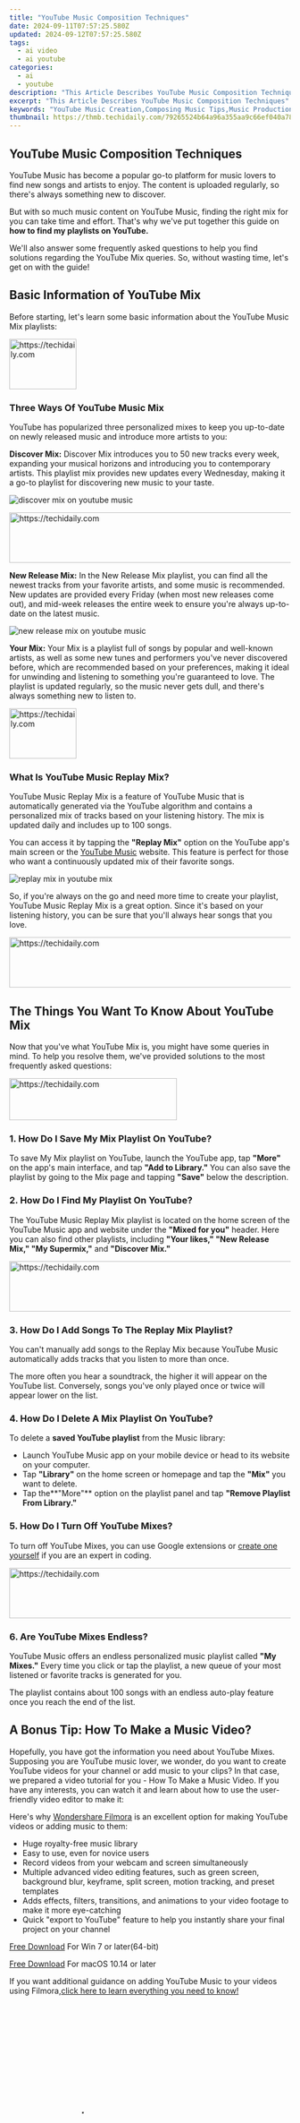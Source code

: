 ```yaml
---
title: "YouTube Music Composition Techniques"
date: 2024-09-11T07:57:25.580Z
updated: 2024-09-12T07:57:25.580Z
tags:
  - ai video
  - ai youtube
categories:
  - ai
  - youtube
description: "This Article Describes YouTube Music Composition Techniques"
excerpt: "This Article Describes YouTube Music Composition Techniques"
keywords: "YouTube Music Creation,Composing Music Tips,Music Production Techniques,Video Music Collaboration,Audio Mixing Fundamentals,Soundtrack Writing Methods,Online Music Composition"
thumbnail: https://thmb.techidaily.com/79265524b64a96a355aa9c66ef040a78b4c61cd77b813b963d28880dc313d729.jpg
---
```


## YouTube Music Composition Techniques

YouTube Music has become a popular go-to platform for music lovers to find new songs and artists to enjoy. The content is uploaded regularly, so there's always something new to discover.

But with so much music content on YouTube Music, finding the right mix for you can take time and effort. That's why we've put together this guide on **how to find my playlists on YouTube.**

We'll also answer some frequently asked questions to help you find solutions regarding the YouTube Mix queries. So, without wasting time, let's get on with the guide!

## Basic Information of YouTube Mix

Before starting, let's learn some basic information about the YouTube Music Mix playlists:

<!-- affiliate ads begin -->
<a href="https://aligracehair.sjv.io/c/5597632/2115910/19272" target="_top" id="2115910">
  <img src="//a.impactradius-go.com/display-ad/19272-2115910" border="0" alt="https://techidaily.com" width="120" height="90"/>
</a>
<img height="0" width="0" src="https://aligracehair.sjv.io/i/5597632/2115910/19272" style="position:absolute;visibility:hidden;" border="0" />
<!-- affiliate ads end -->

### Three Ways Of YouTube Music Mix

YouTube has popularized three personalized mixes to keep you up-to-date on newly released music and introduce more artists to you:

**Discover Mix:** Discover Mix introduces you to 50 new tracks every week, expanding your musical horizons and introducing you to contemporary artists. This playlist mix provides new updates every Wednesday, making it a go-to playlist for discovering new music to your taste.

![discover mix on youtube music](https://images.wondershare.com/filmora/article-images/2023/03/discover-mix-on-youtube-music.png)

<!-- affiliate ads begin -->
<a href="https://appsumo.8odi.net/c/5597632/2123737/7443" target="_top" id="2123737">
  <img src="//a.impactradius-go.com/display-ad/7443-2123737" border="0" alt="https://techidaily.com" width="728" height="90"/>
</a>
<img height="0" width="0" src="https://appsumo.8odi.net/i/5597632/2123737/7443" style="position:absolute;visibility:hidden;" border="0" />
<!-- affiliate ads end -->

**New Release Mix:** In the New Release Mix playlist, you can find all the newest tracks from your favorite artists, and some music is recommended. New updates are provided every Friday (when most new releases come out), and mid-week releases the entire week to ensure you're always up-to-date on the latest music.

![new release mix on youtube music](https://images.wondershare.com/filmora/article-images/2023/03/new-release-mix-on-youtube-music.png)

**Your Mix:** Your Mix is a playlist full of songs by popular and well-known artists, as well as some new tunes and performers you've never discovered before, which are recommended based on your preferences, making it ideal for unwinding and listening to something you're guaranteed to love. The playlist is updated regularly, so the music never gets dull, and there's always something new to listen to.

<!-- affiliate ads begin -->
<a href="https://aligracehair.sjv.io/c/5597632/2115909/19272" target="_top" id="2115909">
  <img src="//a.impactradius-go.com/display-ad/19272-2115909" border="0" alt="https://techidaily.com" width="120" height="90"/>
</a>
<img height="0" width="0" src="https://aligracehair.sjv.io/i/5597632/2115909/19272" style="position:absolute;visibility:hidden;" border="0" />
<!-- affiliate ads end -->

### What Is YouTube Music Replay Mix?

YouTube Music Replay Mix is a feature of YouTube Music that is automatically generated via the YouTube algorithm and contains a personalized mix of tracks based on your listening history. The mix is updated daily and includes up to 100 songs.

You can access it by tapping the **"Replay Mix"** option on the YouTube app's main screen or the [YouTube Music](https://music.youtube.com/) website. This feature is perfect for those who want a continuously updated mix of their favorite songs.

![replay mix in youtube mix](https://images.wondershare.com/filmora/article-images/2023/03/replay-mix-in-youtube-mix.png)

So, if you're always on the go and need more time to create your playlist, YouTube Music Replay Mix is a great option. Since it's based on your listening history, you can be sure that you'll always hear songs that you love.

<!-- affiliate ads begin -->
<a href="https://review-au.sjv.io/c/5597632/2098702/14409" target="_top" id="2098702">
  <img src="//a.impactradius-go.com/display-ad/14409-2098702" border="0" alt="https://techidaily.com" width="728" height="90"/>
</a>
<img height="0" width="0" src="https://review-au.sjv.io/i/5597632/2098702/14409" style="position:absolute;visibility:hidden;" border="0" />
<!-- affiliate ads end -->

## The Things You Want To Know About YouTube Mix

Now that you've what YouTube Mix is, you might have some queries in mind. To help you resolve them, we've provided solutions to the most frequently asked questions:

<!-- affiliate ads begin -->
<a href="https://25home.pxf.io/c/5597632/2123475/16836" target="_top" id="2123475">
  <img src="//a.impactradius-go.com/display-ad/16836-2123475" border="0" alt="https://techidaily.com" width="300" height="75"/>
</a>
<img height="0" width="0" src="https://25home.pxf.io/i/5597632/2123475/16836" style="position:absolute;visibility:hidden;" border="0" />
<!-- affiliate ads end -->

### 1\. How Do I Save My Mix Playlist On YouTube?

To save My Mix playlist on YouTube, launch the YouTube app, tap **"More"** on the app's main interface, and tap **"Add to Library."** You can also save the playlist by going to the Mix page and tapping **"Save"** below the description.

### 2\. How Do I Find My Playlist On YouTube?

The YouTube Music Replay Mix playlist is located on the home screen of the YouTube Music app and website under the **"Mixed for you"** header. Here you can also find other playlists, including **"Your likes," "New Release Mix," "My Supermix,"** and **"Discover Mix."**

<!-- affiliate ads begin -->
<a href="https://aidotcom.pxf.io/c/5597632/2134503/19576" target="_top" id="2134503">
  <img src="//a.impactradius-go.com/display-ad/19576-2134503" border="0" alt="https://techidaily.com" width="728" height="90"/>
</a>
<img height="0" width="0" src="https://aidotcom.pxf.io/i/5597632/2134503/19576" style="position:absolute;visibility:hidden;" border="0" />
<!-- affiliate ads end -->

### 3\. How Do I Add Songs To The Replay Mix Playlist?

You can't manually add songs to the Replay Mix because YouTube Music automatically adds tracks that you listen to more than once.

The more often you hear a soundtrack, the higher it will appear on the YouTube list. Conversely, songs you've only played once or twice will appear lower on the list.

### 4\. How Do I Delete A Mix Playlist On YouTube?

To delete a **saved YouTube playlist** from the Music library:

* Launch YouTube Music app on your mobile device or head to its website on your computer.
* Tap **"Library"** on the home screen or homepage and tap the **"Mix"** you want to delete.
* Tap the**"More"** option on the playlist panel and tap **"Remove Playlist From Library."**

### 5\. How Do I Turn Off YouTube Mixes?

To turn off YouTube Mixes, you can use Google extensions or [create one yourself](https://medium.com/@asabya/noise-free-youtube-7e11c57063ba) if you are an expert in coding.

<!-- affiliate ads begin -->
<a href="https://ephamedtechinc.pxf.io/c/5597632/2130529/26400" target="_top" id="2130529">
  <img src="//a.impactradius-go.com/display-ad/26400-2130529" border="0" alt="https://techidaily.com" width="728" height="90"/>
</a>
<img height="0" width="0" src="https://ephamedtechinc.pxf.io/i/5597632/2130529/26400" style="position:absolute;visibility:hidden;" border="0" />
<!-- affiliate ads end -->

### 6\. Are YouTube Mixes Endless?

YouTube Music offers an endless personalized music playlist called **"My Mixes."** Every time you click or tap the playlist, a new queue of your most listened or favorite tracks is generated for you.

The playlist contains about 100 songs with an endless auto-play feature once you reach the end of the list.

## A Bonus Tip: How To Make a Music Video?

Hopefully, you have got the information you need about YouTube Mixes. Supposing you are YouTube music lover, we wonder, do you want to create YouTube videos for your channel or add music to your clips? In that case, we prepared a video tutorial for you - How To Make a Music Video. If you have any interests, you can watch it and learn about how to use the user-friendly video editor to make it:

Here's why [Wondershare Filmora](https://tools.techidaily.com/wondershare/filmora/download/) is an excellent option for making YouTube videos or adding music to them:

* Huge royalty-free music library
* Easy to use, even for novice users
* Record videos from your webcam and screen simultaneously
* Multiple advanced video editing features, such as green screen, background blur, keyframe, split screen, motion tracking, and preset templates
* Adds effects, filters, transitions, and animations to your video footage to make it more eye-catching
* Quick "export to YouTube" feature to help you instantly share your final project on your channel

[Free Download](https://tools.techidaily.com/wondershare/filmora/download/) For Win 7 or later(64-bit)

[Free Download](https://tools.techidaily.com/wondershare/filmora/download/) For macOS 10.14 or later

If you want additional guidance on adding YouTube Music to your videos using Filmora,[click here to learn everything you need to know!](https://tools.techidaily.com/wondershare/filmora/download/)

<!-- affiliate ads begin -->
<span id="1770544">
					<video width="240" height="480" style="cursor:pointer"
           poster="//a.impactradius-go.com/display-clicktoplayimage/1770544.png"
           onclick="if(!this.playClicked){this.play();this.setAttribute('controls',true);this.playClicked=true;}">
	   <source src="//a.impactradius-go.com/display-ad/20702-1770544">
	   <img src="//a.impactradius-go.com/display-clicktoplayimage/1770544.png" style="border: none; height: 100%; width: 100%; object-fit: contain">
	</video>
	<div style="width:150px;text-align:center"><a href="javascript:window.open(decodeURIComponent('https%3A%2F%2Ftokenmetrics.sjv.io%2Fc%2F5597632%2F1770544%2F20702'), '_blank');void(0);">Click here</a></div>
</span>
<img height="0" width="0" src="https://imp.pxf.io/i/5597632/1770544/20702" style="position:absolute;visibility:hidden;" border="0" />
<!-- affiliate ads end -->

## Conclusion

This comprehensive guide explored some basic information about YouTube Music Mix and discussed **how to find My Playlist on YouTube** Music quickly. We've also provided solutions to help you save, find, delete, or turn off YouTube Mix playlists.

In addition, we've provided a bonus tip to use Filmora to add music to your YouTube videos and discussed its key features.

Hopefully, you've found this article helpful and can now locate your YouTube Music Mix playlist without issues.

Here's why [Wondershare Filmora](https://tools.techidaily.com/wondershare/filmora/download/) is an excellent option for making YouTube videos or adding music to them:

* Huge royalty-free music library
* Easy to use, even for novice users
* Record videos from your webcam and screen simultaneously
* Multiple advanced video editing features, such as green screen, background blur, keyframe, split screen, motion tracking, and preset templates
* Adds effects, filters, transitions, and animations to your video footage to make it more eye-catching
* Quick "export to YouTube" feature to help you instantly share your final project on your channel

[Free Download](https://tools.techidaily.com/wondershare/filmora/download/) For Win 7 or later(64-bit)

[Free Download](https://tools.techidaily.com/wondershare/filmora/download/) For macOS 10.14 or later

If you want additional guidance on adding YouTube Music to your videos using Filmora,[click here to learn everything you need to know!](https://tools.techidaily.com/wondershare/filmora/download/)

## Conclusion

This comprehensive guide explored some basic information about YouTube Music Mix and discussed **how to find My Playlist on YouTube** Music quickly. We've also provided solutions to help you save, find, delete, or turn off YouTube Mix playlists.

In addition, we've provided a bonus tip to use Filmora to add music to your YouTube videos and discussed its key features.

Hopefully, you've found this article helpful and can now locate your YouTube Music Mix playlist without issues.

<ins class="adsbygoogle"
     style="display:block"
     data-ad-format="autorelaxed"
     data-ad-client="ca-pub-7571918770474297"
     data-ad-slot="1223367746"></ins>

<ins class="adsbygoogle"
     style="display:block"
     data-ad-format="autorelaxed"
     data-ad-client="ca-pub-7571918770474297"
     data-ad-slot="1223367746"></ins>

<ins class="adsbygoogle"
     style="display:block"
     data-ad-client="ca-pub-7571918770474297"
     data-ad-slot="8358498916"
     data-ad-format="auto"
     data-full-width-responsive="true"></ins>

<span class="atpl-alsoreadstyle">Also read:</span>
<div><ul>
<li><a href="https://youtube-tips.techidaily.com/n-2024-content-creators-revenue-gain-from-each-click/"><u>[New] In 2024, Content Creators' Revenue Gain From Each Click</u></a></li>
<li><a href="https://youtube-tips.techidaily.com/n-2024-cutting-edge-content-creation-premier-android-editors/"><u>[New] In 2024, Cutting-Edge Content Creation Premier Android Editors</u></a></li>
<li><a href="https://youtube-tips.techidaily.com/n-2024-key-audio-enhancement-tools-for-social-media-experts/"><u>[New] In 2024, Key Audio Enhancement Tools for Social Media Experts</u></a></li>
<li><a href="https://youtube-web.techidaily.com/apping-into-trending-topics-for-videography-ideas-via-google/"><u>[New] Tapping Into Trending Topics for Videography Ideas via Google</u></a></li>
<li><a href="https://youtube-tips.techidaily.com/ed-10-premier-yoga-educators-on-youtube/"><u>[Updated] 10 Premier Yoga Educators on YouTube</u></a></li>
<li><a href="https://youtube-tips.techidaily.com/ed-2024-approved-audiovisual-quality-its-significance-in-video-ranking/"><u>[Updated] 2024 Approved Audiovisual Quality Its Significance in Video Ranking</u></a></li>
<li><a href="https://youtube-tips.techidaily.com/ed-2024-approved-choose-from-the-finest-7-android-browsers-without-ads/"><u>[Updated] 2024 Approved Choose From the Finest 7 Android Browsers Without Ads</u></a></li>
<li><a href="https://youtube-tips.techidaily.com/ed-2024-approved-invigorate-clips-with-top-winter-backdrop-choices/"><u>[Updated] 2024 Approved Invigorate Clips with Top Winter Backdrop Choices</u></a></li>
<li><a href="https://youtube-tips.techidaily.com/ed-2024-approved-the-art-of-earning-ajeys-success-story-in-video-income/"><u>[Updated] 2024 Approved The Art of Earning Ajey's Success Story in Video Income</u></a></li>
<li><a href="https://article-files.techidaily.com/updated-captivating-imagery-a-podcasters-guide-to-logos/"><u>[Updated] Captivating Imagery A Podcaster's Guide to Logos</u></a></li>
<li><a href="https://youtube-tips.techidaily.com/ed-elevate-your-channelenas-expensive-check-out-our-11-free-name-generators-guide/"><u>[Updated] Elevate Your Channel'enas Expensive? Check Out Our 11 Free Name Generators Guide</u></a></li>
<li><a href="https://youtube-tips.techidaily.com/ed-how-to-make-awesome-youtube-channel-art-ultimate-guide-for-2024/"><u>[Updated] How to Make Awesome YouTube Channel Art [Ultimate Guide ] for 2024</u></a></li>
<li><a href="https://youtube-tips.techidaily.com/ed-in-2024-instant-movie-magician/"><u>[Updated] In 2024, Instant Movie Magician</u></a></li>
<li><a href="https://youtube-tips.techidaily.com/ed-in-2024-mastering-video-production-with-chroma-key-techniques/"><u>[Updated] In 2024, Mastering Video Production with Chroma Key Techniques</u></a></li>
<li><a href="https://youtube-tips.techidaily.com/ed-investigating-how-tseries-makes-money-with-youtube-viewers/"><u>[Updated] Investigating How TSeries Makes Money with YouTube Viewers</u></a></li>
<li><a href="https://youtube-tips.techidaily.com/ed-live-video-magic-broadcast-youtube-secrets-using-obs/"><u>[Updated] Live Video Magic Broadcast Youtube Secrets Using OBS</u></a></li>
<li><a href="https://youtube-tips.techidaily.com/ed-mastering-yt-analytics-counting-eyeballs-and-cash-for-2024/"><u>[Updated] Mastering YT Analytics Counting Eyeballs & Cash for 2024</u></a></li>
<li><a href="https://youtube-tips.techidaily.com/ed-optimal-video-posting-frequency-for-increased-youtube-popularity-for-2024/"><u>[Updated] Optimal Video Posting Frequency for Increased YouTube Popularity for 2024</u></a></li>
<li><a href="https://youtube-tips.techidaily.com/ed-rapid-rhythm-revelations-audio-and-actors-dance-for-2024/"><u>[Updated] Rapid Rhythm Revelations Audio and Actors' Dance for 2024</u></a></li>
<li><a href="https://youtube-tips.techidaily.com/ed-targeted-success-identifying-youtube-niche-demand/"><u>[Updated] Targeted Success Identifying YouTube Niche Demand</u></a></li>
<li><a href="https://youtube-tips.techidaily.com/ed-the-essentials-of-crafting-youtube-videos-from-start-to-finish-for-2024/"><u>[Updated] The Essentials of Crafting YouTube Videos From Start to Finish for 2024</u></a></li>
<li><a href="https://fox-http.techidaily.com/updated-the-ultimate-strategy-for-google-podcast-uploads/"><u>[Updated] The Ultimate Strategy for Google Podcast Uploads</u></a></li>
<li><a href="https://digital-screen-recording.techidaily.com/updated-top-mac-gif-saving-best-10-gif-apps-for-2024/"><u>[Updated] Top Mac GIF Saving Best 10 Gif Apps for 2024</u></a></li>
<li><a href="https://youtube-tips.techidaily.com/ed-your-portal-to-successful-online-marketing-our-showcase-of-over-50-free-banners-awaits-you/"><u>[Updated] Your Portal to Successful Online Marketing - Our Showcase of Over 50 Free Banners Awaits You!</u></a></li>
<li><a href="https://youtube-tips.techidaily.com/ed-youtube-slow-how-to-slow-down-youtube-videos-3-ways-for-2024/"><u>[Updated] YouTube Slow How to Slow Down YouTube Videos [3 Ways] for 2024</u></a></li>
<li><a href="https://youtube-tips.techidaily.com/mous-makeupbeauty-gurus-on-youtube-popular-2024/"><u>10 Famous Makeup/Beauty Gurus on YouTube [Popular 2024]</u></a></li>
<li><a href="https://article-files.techidaily.com/2024-approved-changing-the-soundtrack-of-conversation-whatsapp-ringtones-for-ios-android/"><u>2024 Approved Changing the Soundtrack of Conversation WhatsApp Ringtones for iOS, Android</u></a></li>
<li><a href="https://youtube-tips.techidaily.com/approved-effortless-shuffle-of-your-youtube-playlists/"><u>2024 Approved Effortless Shuffle of Your YouTube Playlists</u></a></li>
<li><a href="https://youtube-tips.techidaily.com/approved-solving-youtube-pixel-monotony-a-quick-guide/"><u>2024 Approved Solving YouTube Pixel Monotony A Quick Guide</u></a></li>
<li><a href="https://extra-hints.techidaily.com/beat-the-bounds-of-voice-modification-the-leading-chrome-apps-unveiled/"><u>Beat the Bounds of Voice Modification The Leading Chrome Apps Unveiled</u></a></li>
<li><a href="https://instagram-clips.techidaily.com/enhancing-visibility-and-following-on-instagram-for-2024/"><u>Enhancing Visibility & Following on Instagram for 2024</u></a></li>
<li><a href="https://youtube-tips.techidaily.com/tial-7-apps-for-high-quality-youtube-live-streaming-on-iphones-and-android-for-2024/"><u>Essential 7 Apps for High-Quality YouTube Live Streaming on iPhones & Android for 2024</u></a></li>
<li><a href="https://fix-guide.techidaily.com/how-to-fix-part-of-the-touch-screen-not-working-on-vivo-x100-pro-drfone-by-drfone-fix-android-problems-fix-android-problems/"><u>How To Fix Part of the Touch Screen Not Working on Vivo X100 Pro | Dr.fone</u></a></li>
<li><a href="https://apple-account.techidaily.com/how-to-remove-the-two-factor-authentication-on-apple-iphone-11-pro-by-drfone-ios/"><u>How To Remove the Two Factor Authentication On Apple iPhone 11 Pro</u></a></li>
<li><a href="https://location-social.techidaily.com/in-2024-3-things-you-must-know-about-fake-snapchat-location-on-realme-11-proplus-drfone-by-drfone-virtual-android/"><u>In 2024, 3 Things You Must Know about Fake Snapchat Location On Realme 11 Pro+ | Dr.fone</u></a></li>
<li><a href="https://android-location-track.techidaily.com/in-2024-9-best-phone-monitoring-apps-for-oppo-a1-5g-drfone-by-drfone-virtual-android/"><u>In 2024, 9 Best Phone Monitoring Apps for Oppo A1 5G | Dr.fone</u></a></li>
<li><a href="https://youtube-tips.techidaily.com/24-essential-steps-for-starting-a-youtube-channel/"><u>In 2024, Essential Steps for Starting a YouTube Channel</u></a></li>
<li><a href="https://location-social.techidaily.com/in-2024-how-to-change-your-oppo-f25-pro-5g-location-on-life360-without-anyone-knowing-drfone-by-drfone-virtual-android/"><u>In 2024, How to Change Your Oppo F25 Pro 5G Location on life360 Without Anyone Knowing? | Dr.fone</u></a></li>
<li><a href="https://android-location-track.techidaily.com/in-2024-how-to-intercept-text-messages-on-realme-11-proplus-drfone-by-drfone-virtual-android/"><u>In 2024, How to Intercept Text Messages on Realme 11 Pro+ | Dr.fone</u></a></li>
<li><a href="https://easy-unlock-android.techidaily.com/in-2024-how-to-unlock-oneplus-nord-n30-se-phone-password-without-factory-reset-by-drfone-android/"><u>In 2024, How to Unlock OnePlus Nord N30 SE Phone Password Without Factory Reset?</u></a></li>
<li><a href="https://extra-skills.techidaily.com/in-2024-real-time-hardware-for-vr/"><u>In 2024, Real-Time Hardware for VR</u></a></li>
<li><a href="https://fox-boxes.techidaily.com/in-2024-spreading-smiles-building-a-solid-foundation-in-gif-humor/"><u>In 2024, Spreading Smiles Building a Solid Foundation in GIF Humor</u></a></li>
<li><a href="https://youtube-tips.techidaily.com/24-switching-spotify-playlists-transferring-to-youtube-music-format/"><u>In 2024, Switching Spotify Playlists Transferring to YouTube Music Format</u></a></li>
<li><a href="https://extra-skills.techidaily.com/is-av1-the-clear-winner-against-vp9-in-2024/"><u>Is AV1 The Clear Winner Against VP9, In 2024</u></a></li>
<li><a href="https://hardware-updates.techidaily.com/1722964711297-latest-brother-mfc-7860dw-drivers-for-windows-free-downloads-available/"><u>Latest Brother MFC- 7860DW Drivers for Windows - Free Downloads Available</u></a></li>
<li><a href="https://youtube-tips.techidaily.com/itioning-from-imovie-editing-suite-to-youtube-showcase/"><u>Transitioning From iMovie Editing Suite to YouTube Showcase</u></a></li>
<li><a href="https://win-howtos.techidaily.com/ultimate-fixes-for-audio-service-malfunctions-on-windows-11-devices/"><u>Ultimate Fixes for Audio Service Malfunctions on Windows 11 Devices</u></a></li>
<li><a href="https://screen-recording.techidaily.com/ultimate-visual-preservation-tool-chromebook/"><u>Ultimate Visual Preservation Tool Chromebook</u></a></li>
<li><a href="https://youtube-tips.techidaily.com/ling-frames-5-effective-charge-free-youtube-techniques/"><u>Unveiling Frames 5 Effective, Charge-Free YouTube Techniques</u></a></li>
<li><a href="https://video-content-creator.techidaily.com/updated-vignette-perfection-discover-the-best-apps-for-ios-and-android/"><u>Updated Vignette Perfection Discover the Best Apps for iOS and Android</u></a></li>
</ul></div>

